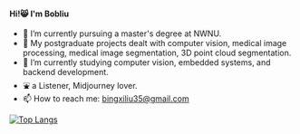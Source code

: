 #### Hi!😸 I'm Bobliu

<!--
**Whaleer/Whaleer** is a ✨ _special_ ✨ repository because its `README.md` (this file) appears on your GitHub profile.

Here are some ideas to get you started:

- 🔭 I’m currently working on ...
- 🌱 I’m currently learning ...
- 👯 I’m looking to collaborate on ...
- 🤔 I’m looking for help with ...
- 💬 Ask me about ...
- 📫 How to reach me: ...
- 😄 Pronouns: ...
- ⚡ Fun fact: ...
-->

- 📖 I’m currently pursuing a master's degree at NWNU.
- 🌸 My postgraduate projects dealt with computer vision, medical image processing, medical image segmentation, 3D point cloud segmentation.
- 🍮 I’m currently studying computer vision, embedded systems, and backend development.
- ⛲ a Listener, Midjourney lover.
- 📫 How to reach me: bingxiliu35@gmail.com


[![Top Langs](https://github-readme-stats.vercel.app/api/top-langs/?username=Whaleer&layout=compact)](https://github.com/anuraghazra/github-readme-stats)
